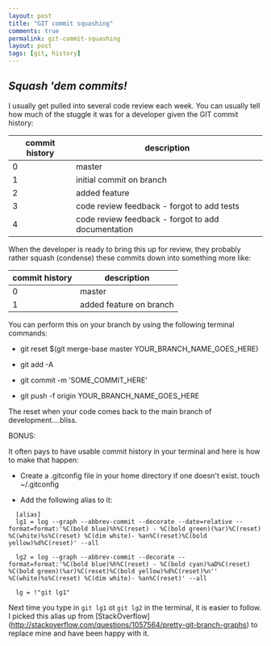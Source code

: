 ```yaml
---
layout: post
title: "GIT commit squashing"
comments: true
permalink: git-commit-squashing
layout: post
tags: [git, history]
---
```

*Squash 'dem commits!*
-----

I usually get pulled into several code review each week.  You can usually tell how much of the stuggle it was for a developer given the GIT commit history:

| commit history | description              							|
|----------------|------------------------------------------------------|
| 0				 | master												|
| 1				 | initial commit on branch 							|
| 2			     | added feature										|
| 3				 | code review feedback - forgot to add tests   	   	|
| 4			     | code review feedback - forgot to add documentation   |

When the developer is ready to bring this up for review, they probably rather squash (condense) these commits down into something more like:

| commit history | description              							|
|----------------|------------------------------------------------------|
| 0				 | master												|
| 1				 | added feature on branch 					      		|

You can perform this on your branch by using the following terminal commands:

  * git reset $(git merge-base master YOUR_BRANCH_NAME_GOES_HERE)

  *  git add -A

  * git commit -m ’SOME_COMMIT_HERE'

  * git push -f origin YOUR_BRANCH_NAME_GOES_HERE

The reset when your code comes back to the main branch of development....bliss.

BONUS:

It often pays to have usable commit history in your terminal and here is how to make that happen:

  * Create a .gitconfig file in your home directory if one doesn't exist.  touch ~/.gitconfig

  * Add the following alias to it:

~~~
  [alias]
  lg1 = log --graph --abbrev-commit --decorate --date=relative --format=format:'%C(bold blue)%h%C(reset) - %C(bold green)(%ar)%C(reset) %C(white)%s%C(reset) %C(dim white)- %an%C(reset)%C(bold yellow)%d%C(reset)' --all

  lg2 = log --graph --abbrev-commit --decorate --format=format:'%C(bold blue)%h%C(reset) - %C(bold cyan)%aD%C(reset) %C(bold green)(%ar)%C(reset)%C(bold yellow)%d%C(reset)%n''          %C(white)%s%C(reset) %C(dim white)- %an%C(reset)' --all

  lg = !"git lg1"
~~~

  Next time you type in `git lg1` ot `git lg2` in the terminal, it is easier to follow.  I picked this alias up from [StackOverflow] (http://stackoverflow.com/questions/1057564/pretty-git-branch-graphs) to replace mine and have been happy with it.

